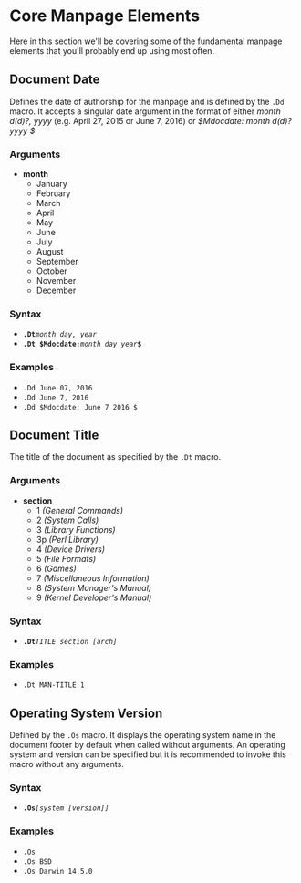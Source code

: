 Core Manpage Elements
=====================
Here in this section we'll be covering some of the fundamental manpage elements that you'll probably end up using most often.

Document Date
-------------
Defines the date of authorship for the manpage and is defined by the `.Dd` macro. It accepts a singular date argument in the format of either _month d(d)?, yyyy_ (e.g. April 27, 2015 or June 7, 2016) or _$Mdocdate: month d(d)? yyyy $_

### Arguments
- **month**
  - January
  - February
  - March
  - April
  - May
  - June
  - July
  - August
  - September
  - October
  - November
  - December

### Syntax
- **`.Dt`**_`month day, year`_
- **`.Dt $Mdocdate:`**_` month day year `_**`$`**

### Examples
- `.Dd June 07, 2016`
- `.Dd June 7, 2016`
- `.Dd $Mdocdate: June 7 2016 $`

Document Title
--------------
The title of the document as specified by the `.Dt` macro.

### Arguments
- **section**
  - 1 _(General Commands)_
  - 2 _(System Calls)_
  - 3 _(Library Functions)_
  - 3p _(Perl Library)_
  - 4 _(Device Drivers)_
  - 5 _(File Formats)_
  - 6 _(Games)_
  - 7 _(Miscellaneous Information)_
  - 8 _(System Manager's Manual)_
  - 9 _(Kernel Developer's Manual)_

### Syntax
- **`.Dt`**_`TITLE section [arch]`_

### Examples
- `.Dt MAN-TITLE 1`

Operating System Version
------------------------
Defined by the `.Os` macro. It displays the operating system name in the document footer by default when called without arguments. An operating system and version can be specified but it is recommended to invoke this macro without any arguments.

### Syntax
- **`.Os`**_`[system [version]]`_

### Examples
- `.Os`
- `.Os BSD`
- `.Os Darwin 14.5.0`
